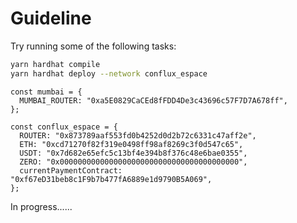 # Guideline

Try running some of the following tasks:

```sh
yarn hardhat compile
yarn hardhat deploy --network conflux_espace

```

```text
const mumbai = {
  MUMBAI_ROUTER: "0xa5E0829CaCEd8fFDD4De3c43696c57F7D7A678ff",
};

const conflux_espace = {
  ROUTER: "0x873789aaf553fd0b4252d0d2b72c6331c47aff2e",
  ETH: "0xcd71270f82f319e0498ff98af8269c3f0d547c65",
  USDT: "0x7d682e65efc5c13bf4e394b8f376c48e6bae0355",
  ZERO: "0x0000000000000000000000000000000000000000",
  currentPaymentContract: "0xf67eD31beb8c1F9b7b477fA6889e1d9790B5A069",
};
```

In progress......
